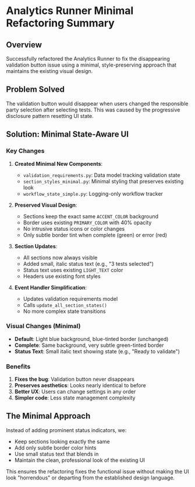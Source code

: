 # Analytics Runner Minimal Refactoring Summary

## Overview
Successfully refactored the Analytics Runner to fix the disappearing validation button issue using a minimal, style-preserving approach that maintains the existing visual design.

## Problem Solved
The validation button would disappear when users changed the responsible party selection after selecting tests. This was caused by the progressive disclosure pattern resetting UI state.

## Solution: Minimal State-Aware UI

### Key Changes

1. **Created Minimal New Components**:
   - `validation_requirements.py`: Data model tracking validation state
   - `section_styles_minimal.py`: Minimal styling that preserves existing look
   - `workflow_state_simple.py`: Logging-only workflow tracker

2. **Preserved Visual Design**:
   - Sections keep the exact same `ACCENT_COLOR` background
   - Border uses existing `PRIMARY_COLOR` with 40% opacity
   - No intrusive status icons or color changes
   - Only subtle border tint when complete (green) or error (red)

3. **Section Updates**:
   - All sections now always visible
   - Added small, italic status text (e.g., "3 tests selected")
   - Status text uses existing `LIGHT_TEXT` color
   - Headers use existing font styles

4. **Event Handler Simplification**:
   - Updates validation requirements model
   - Calls `update_all_section_states()` 
   - No more complex state transitions

### Visual Changes (Minimal)
- **Default**: Light blue background, blue-tinted border (unchanged)
- **Complete**: Same background, very subtle green-tinted border
- **Status Text**: Small italic text showing state (e.g., "Ready to validate")

### Benefits
1. **Fixes the bug**: Validation button never disappears
2. **Preserves aesthetics**: Looks nearly identical to before
3. **Better UX**: Users can change settings in any order
4. **Simpler code**: Less state management complexity

## The Minimal Approach
Instead of adding prominent status indicators, we:
- Keep sections looking exactly the same
- Add only subtle border color hints
- Use small status text that blends in
- Maintain the clean, professional look of the existing UI

This ensures the refactoring fixes the functional issue without making the UI look "horrendous" or departing from the established design language.